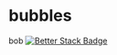 # bubbles
bob
[![Better Stack Badge](https://uptime.betterstack.com/status-badges/v2/monitor/wyhk.svg)](https://uptime.betterstack.com/?utm_source=status_badge)
